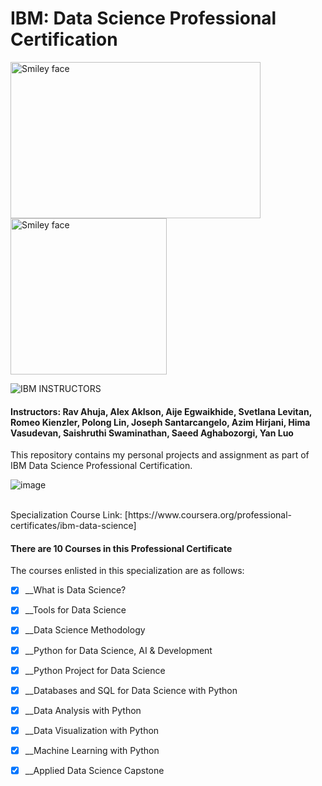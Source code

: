 # IBM: Data Science Professional Certification

<img src="https://i.imgur.com/YCFnjvg.png" alt="Smiley face" height="250" width="400"> <img src="https://images.credly.com/images/28944969-813a-43b9-944f-7910111ce764/Professional_Certificate_-_Data_Science.png" alt="Smiley face" height="250" width="250">


![IBM](http://i.imgur.com/Qktqnu1.png) INSTRUCTORS
#### Instructors: Rav Ahuja, Alex Aklson, Aije Egwaikhide, Svetlana Levitan, Romeo Kienzler, Polong Lin, Joseph Santarcangelo, Azim Hirjani, Hima Vasudevan, Saishruthi Swaminathan, Saeed Aghabozorgi, Yan Luo 

This repository contains my personal projects and assignment as part of IBM Data Science Professional Certification.

![image](https://github.com/Le-Jared/IBM-Data-Science/assets/68887503/b8f5be1f-5e0a-4157-8123-07e3a8c9af14)

<br>
Specialization Course Link: [https://www.coursera.org/professional-certificates/ibm-data-science]

#### There are 10 Courses in this Professional Certificate

The courses enlisted in this specialization are as follows:

- [x] __What is Data Science? 

- [x] __Tools for Data Science 

- [x] __Data Science Methodology

- [x] __Python for Data Science, AI & Development 

- [x] __Python Project for Data Science 

- [x] __Databases and SQL for Data Science with Python 

- [x] __Data Analysis with Python

- [x] __Data Visualization with Python

- [x] __Machine Learning with Python 

- [x] __Applied Data Science Capstone 

<br>

